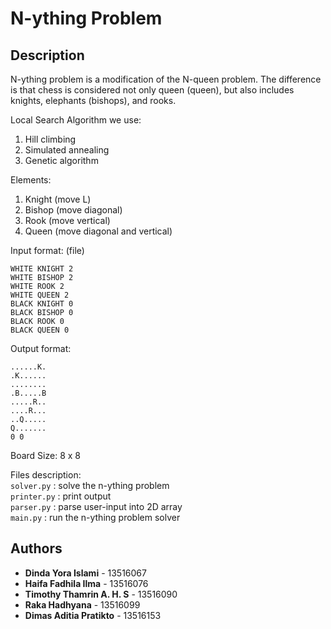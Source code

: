 # N-ything Problem

## Description
N-ything problem is a modification of the N-queen problem. The difference is that chess is considered not only queen (queen), but also includes knights, elephants (bishops), and rooks.

Local Search Algorithm we use:
  1. Hill climbing
  2. Simulated annealing
  3. Genetic algorithm

Elements:
  1. Knight (move L)
  2. Bishop (move diagonal)
  3. Rook (move vertical)
  4. Queen (move diagonal and vertical)

Input format: <colour> <element type> <count> (file)
  ```
  WHITE KNIGHT 2
  WHITE BISHOP 2
  WHITE ROOK 2
  WHITE QUEEN 2
  BLACK KNIGHT 0
  BLACK BISHOP 0
  BLACK ROOK 0
  BLACK QUEEN 0
  ```
  
Output format:
  ```
  ......K.
  .K......
  ........
  .B.....B
  .....R..
  ....R...
  ..Q.....
  Q.......
  0 0
  ```

Board Size: 
  8 x 8

Files description:
  <br>`solver.py` : solve the n-ything problem
  <br>`printer.py` : print output
  <br>`parser.py` : parse user-input into 2D array
  <br>`main.py` : run the n-ything problem solver

## Authors
* **Dinda Yora Islami** - 13516067
* **Haifa Fadhila Ilma** - 13516076
* **Timothy Thamrin A. H. S** - 13516090
* **Raka Hadhyana** - 13516099
* **Dimas Aditia Pratikto** - 13516153

